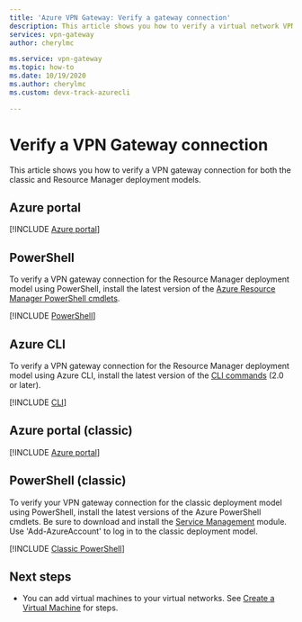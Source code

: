 ```yaml
---
title: 'Azure VPN Gateway: Verify a gateway connection'
description: This article shows you how to verify a virtual network VPN Gateway connection.
services: vpn-gateway
author: cherylmc

ms.service: vpn-gateway
ms.topic: how-to
ms.date: 10/19/2020
ms.author: cherylmc 
ms.custom: devx-track-azurecli

---
```

# Verify a VPN Gateway connection

This article shows you how to verify a VPN gateway connection for both the classic and Resource Manager deployment models.

## Azure portal

[!INCLUDE [Azure portal](../../includes/vpn-gateway-verify-connection-portal-rm-include.md)]

## PowerShell

To verify a VPN gateway connection for the Resource Manager deployment model using PowerShell, install the latest version of the [Azure Resource Manager PowerShell cmdlets](/powershell/azure/).

[!INCLUDE [PowerShell](../../includes/vpn-gateway-verify-connection-ps-rm-include.md)]

## Azure CLI

To verify a VPN gateway connection for the Resource Manager deployment model using Azure CLI, install the latest version of the [CLI commands](https://docs.microsoft.com/cli/azure/install-azure-cli) (2.0 or later).

[!INCLUDE [CLI](../../includes/vpn-gateway-verify-connection-cli-rm-include.md)]

## Azure portal (classic)

[!INCLUDE [Azure portal](../../includes/vpn-gateway-verify-connection-azureportal-classic-include.md)]

## PowerShell (classic)

To verify your VPN gateway connection for the classic deployment model using PowerShell, install the latest versions of the Azure PowerShell cmdlets. Be sure to download and install the [Service Management](/powershell/azure/servicemanagement/install-azure-ps?#azure-service-management-cmdlets) module. Use 'Add-AzureAccount' to log in to the classic deployment model.

[!INCLUDE [Classic PowerShell](../../includes/vpn-gateway-verify-connection-ps-classic-include.md)]

## Next steps

* You can add virtual machines to your virtual networks. See [Create a Virtual Machine](../virtual-machines/windows/quick-create-portal.md) for steps.
